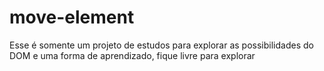 # move-element

Esse é somente um projeto de estudos para explorar as possibilidades do DOM e uma forma de aprendizado, fique livre para explorar
